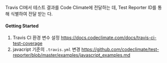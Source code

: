 Travis CI에서 테스트 결과를 Code Climate에 전달하는 데, Test Reporter ID를 통해 식별하여 전달 받는 다.
#### Getting Started
1. Travis CI 환경 변수 설정
https://docs.codeclimate.com/docs/travis-ci-test-coverage
2. javacript 기준의 `.travis.yml` 변경
https://github.com/codeclimate/test-reporter/blob/master/examples/javascript_examples.md